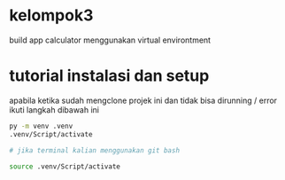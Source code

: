 # kelompok3

build app calculator menggunakan virtual environtment

# tutorial instalasi dan setup

apabila ketika sudah mengclone projek ini dan tidak bisa dirunning / error ikuti langkah dibawah ini

```bash
py -m venv .venv
.venv/Script/activate

# jika terminal kalian menggunakan git bash

source .venv/Script/activate


```

